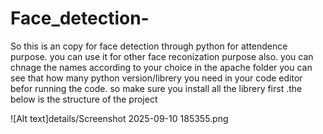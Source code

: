 # Face_detection-
So this is an copy for face detection through python for attendence purpose. you can use it for other face reconization purpose also. 
you can chnage the names according to your choice in the apache folder you can see that how many python version/librery you need in your code editor befor running the code. so make sure you install all the librery first .the below is the structure of the project 

![Alt text]details/Screenshot 2025-09-10 185355.png

